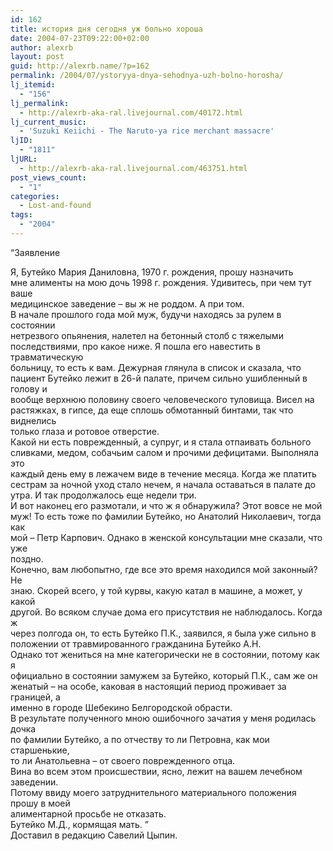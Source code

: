 ```yaml
---
id: 162
title: история дня сегодня уж больно хороша
date: 2004-07-23T09:22:00+02:00
author: alexrb
layout: post
guid: http://alexrb.name/?p=162
permalink: /2004/07/ystoryya-dnya-sehodnya-uzh-bolno-horosha/
lj_itemid:
  - "156"
lj_permalink:
  - http://alexrb-aka-ral.livejournal.com/40172.html
lj_current_music:
  - 'Suzuki Keiichi - The Naruto-ya rice merchant massacre'
ljID:
  - "1811"
ljURL:
  - http://alexrb-aka-ral.livejournal.com/463751.html
post_views_count:
  - "1"
categories:
  - Lost-and-found
tags:
  - "2004"
---
```

<!--more-->&#8220;Заявление

  
Я, Бутейко Мария Даниловна, 1970 г. рождения, прошу назначить  
мне алименты на мою дочь 1998 г. рождения. Удивитесь, при чем тут ваше  
медицинское заведение &#8211; вы ж не роддом. А при том.  
В начале прошлого года мой муж, будучи находясь за рулем в состоянии  
нетрезвого опьянения, налетел на бетонный столб с тяжелыми  
последствиями, про какое ниже. Я пошла его навестить в травматическую  
больницу, то есть к вам. Дежурная глянула в список и сказала, что  
пациент Бутейко лежит в 26-й палате, причем сильно ушибленный в голову и  
вообще верхнюю половину своего человеческого туловища. Висел на  
растяжках, в гипсе, да еще сплошь обмотанный бинтами, так что виднелись  
только глаза и ротовое отверстие.  
Какой ни есть поврежденный, а супруг, и я стала отпаивать больного  
сливками, медом, собачьим салом и прочими дефицитами. Выполняла это  
каждый день ему в лежачем виде в течение месяца. Когда же платить  
сестрам за ночной уход стало нечем, я начала оставаться в палате до  
утра. И так продолжалось еще недели три.  
И вот наконец его размотали, и что ж я обнаружила? Этот вовсе не мой  
муж! То есть тоже по фамилии Бутейко, но Анатолий Николаевич, тогда как  
мой &#8211; Петр Карпович. Однако в женской консультации мне сказали, что уже  
поздно.  
Конечно, вам любопытно, где все это время находился мой законный? Не  
знаю. Скорей всего, у той курвы, какую катал в машине, а может, у какой  
другой. Во всяком случае дома его присутствия не наблюдалось. Когда ж  
через полгода он, то есть Бутейко П.К., заявился, я была уже сильно в  
положении от травмированного гражданина Бутейко А.Н.  
Однако тот жениться на мне категорически не в состоянии, потому как я  
официально в состоянии замужем за Бутейко, который П.К., сам же он  
женатый &#8211; на особе, каковая в настоящий период проживает за границей, а  
именно в городе Шебекино Белгородской обрасти.  
В результате полученного мною ошибочного зачатия у меня родилась дочка  
по фамилии Бутейко, а по отчеству то ли Петровна, как мои старшенькие,  
то ли Анатольевна &#8211; от своего поврежденного отца.  
Вина во всем этом происшествии, ясно, лежит на вашем лечебном заведении.  
Потому ввиду моего затруднительного материального положения прошу в моей  
алиментарной просьбе не отказать.  
Бутейко М.Д., кормящая мать. &#8221;  
Доставил в редакцию Савелий Цыпин.